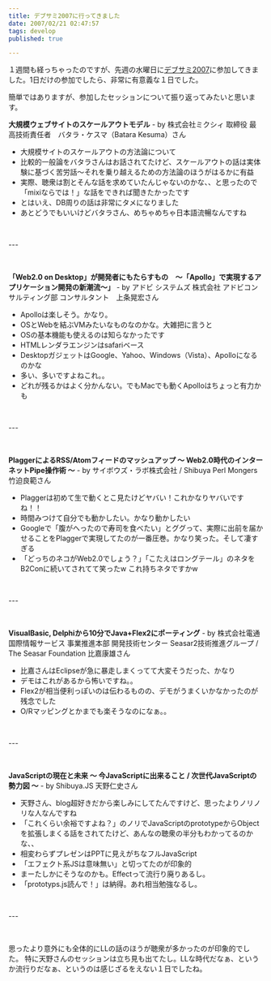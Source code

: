 ```yaml
---
title: デブサミ2007に行ってきました
date: 2007/02/21 02:47:57
tags: develop
published: true

---
```


<p>
１週間も経っちゃったのですが、先週の水曜日に<a href="http://www.seshop.com/event/dev/">デブサミ2007</a>に参加してきました。1日だけの参加でしたら、非常に有意義な１日でした。
</p>

<p>
簡単ではありますが、参加したセッションについて振り返ってみたいと思います。
</p>

<p></p>
<p></p>


<p>
<strong>大規模ウェブサイトのスケールアウトモデル</strong>
 - by 株式会社ミクシィ 取締役 最高技術責任者　バタラ・ケスマ（Batara Kesuma）さん
</p>
<ul>
<li>大規模サイトのスケールアウトの方法論について</li>
<li>比較的一般論をバタラさんはお話されてたけど、スケールアウトの話は実体験に基づく苦労話～それを乗り越えるための方法論のほうがはるかに有益</li>
<li>実際、聴衆は割とそんな話を求めていたんじゃないのかな、、と思ったので「mixiならでは！」な話をできれば聞きたかったです</li>
<li>とはいえ、DB周りの話は非常にタメになりました</li>
<li>あとどうでもいいけどバタラさん、めちゃめちゃ日本語流暢なんですね</li>
</ul>

<p><br /><p>
<p>---</p>
<p><br /><p>

<p>
<strong>「Web2.0 on Desktop」が開発者にもたらすもの　～「Apollo」で実現するアプリケーション開発の新潮流～」</strong>
- by アドビ システムズ 株式会社 アドビコンサルティング部 コンサルタント　上条晃宏さん</p><ul>
<li>Apolloは楽しそう。かなり。</li><li>OSとWebを結ぶVMみたいなものなのかな。大雑把に言うと</li><li>OSの基本機能も使えるのは知らなかったです</li><li>HTMLレンダラエンジンはsafariベース</li><li>DesktopガジェットはGoogle、Yahoo、Windows（Vista）、Apolloになるのかな</li><li>多い、多いですよねこれ。。</li><li>どれが残るかはよく分かんない。でもMacでも動くApolloはちょっと有力かも</li>
</ul>

<p><br /><p>
<p>---</p>
<p><br /><p>



<p>
<strong>PlaggerによるRSS/Atomフィードのマッシュアップ ～ Web2.0時代のインターネットPipe操作術 ～</strong>
- by サイボウズ・ラボ株式会社 / Shibuya Perl Mongers　竹迫良範さん</p>
<ul>
<li>Plaggerは初めて生で動くとこ見たけどヤバい！これかなりヤバいですね！！</li><li>時間みつけて自分でも動かしたい。かなり動かしたい</li><li>Googleで「腹がへったので寿司を食べたい」とググって、実際に出前を届かせることをPlaggerで実現してたのが一番圧巻。かなり笑った。そして凄すぎる</li><li>「どっちのネコがWeb2.0でしょう？」「こたえはロングテール」のネタをB2Conに続いてされてて笑ったw これ持ちネタですかw</li></ul>

<p><br /><p>
<p>---</p>
<p><br /><p>



<p><strong>VisualBasic, Delphiから10分でJava+Flex2にポーティング</strong>
 - by 株式会社電通国際情報サービス 事業推進本部 開発技術センター Seasar2技術推進グループ / The Seasar Foundation 比嘉康雄さん</p>
<ul>
<li>比嘉さんはEclipseが急に暴走しまくってて大変そうだった、かなり</li><li>デモはこれがあるから怖いですね。。</li><li>Flex2が相当便利っぽいのは伝わるものの、デモがうまくいかなかったのが残念でした</li><li>O/Rマッピングとかまでも楽そうなのになぁ。。</li>
</ul>


<p><br /><p>
<p>---</p>
<p><br /><p>




<p><strong>JavaScriptの現在と未来 ～ 今JavaScriptに出来ること / 次世代JavaScriptの勢力図 ～</strong>  - by Shibuya.JS 天野仁史さん</p><ul>
<li>天野さん、blog超好きだから楽しみにしてたんですけど、思ったよりノリノリな人なんですね</li><li>「これくらい余裕ですよね？」のノリでJavaScriptのprototypeからObjectを拡張しまくる話をされてたけど、あんなの聴衆の半分もわかってるのかな、、</li><li>相変わらずプレゼンはPPTに見えがちなフルJavaScript</li><li>「エフェクト系JSは意味無い」と切ってたのが印象的</li><li>まーたしかにそうなのかも。Effectって流行り廃りあるし。</li><li>「prototyps.js読んで！」は納得。あれ相当勉強なるし。</li>
</ul>

<p><br /><p>
<p>---</p>
<p><br /><p>





<p>
思ったより意外にも全体的にLLの話のほうが聴衆が多かったのが印象的でした。
特に天野さんのセッションは立ち見も出てたし。LLな時代だなぁ、というか流行りだなぁ、というのは感じざるをえない１日でしたね。
</p>
